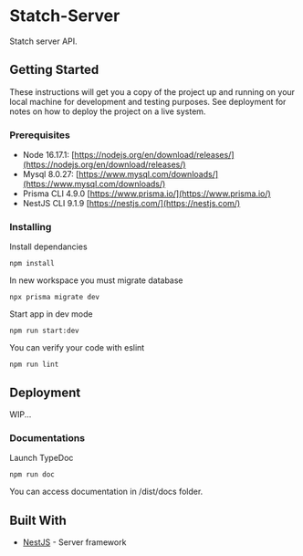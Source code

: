 
# Statch-Server

Statch server API.

## Getting Started

These instructions will get you a copy of the project up and running on your local machine for development and testing purposes. See deployment for notes on how to deploy the project on a live system.

### Prerequisites

* Node 16.17.1: [https://nodejs.org/en/download/releases/](https://nodejs.org/en/download/releases/)
* Mysql 8.0.27: [https://www.mysql.com/downloads/](https://www.mysql.com/downloads/)
* Prisma CLI 4.9.0 [https://www.prisma.io/](https://www.prisma.io/)
* NestJS CLI 9.1.9 [https://nestjs.com/](https://nestjs.com/) 

### Installing

Install dependancies

```
npm install
```

In new workspace you must migrate database

```
npx prisma migrate dev
```

Start app in dev mode

```
npm run start:dev
```

You can verify your code with eslint

```
npm run lint
```

## Deployment

WIP...

### Documentations

Launch TypeDoc
```
npm run doc
```

You can access documentation in /dist/docs folder.

## Built With

* [NestJS](https://nestjs.com/) - Server framework